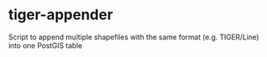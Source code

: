 # tiger-appender
Script to append multiple shapefiles with the same format (e.g. TIGER/Line) into one PostGIS table
